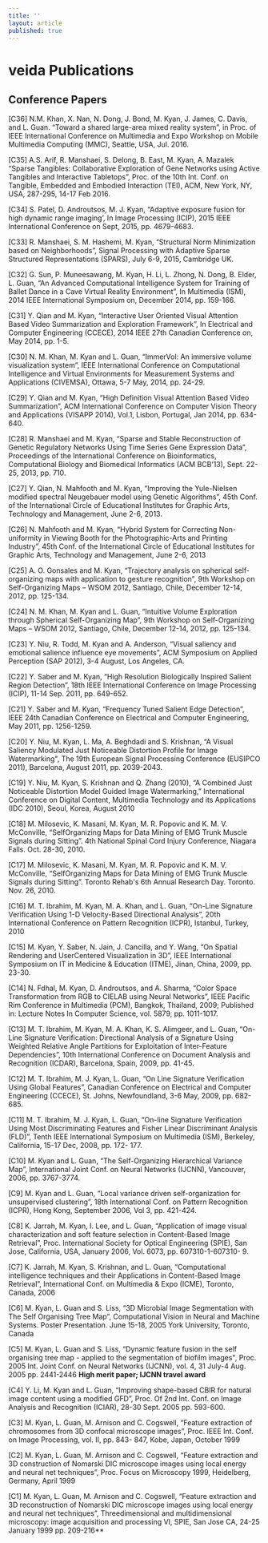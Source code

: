 ```yaml
---
title: ''
layout: article
published: true
---
```

# veida Publications

## Conference Papers
[C36] N.M. Khan, X. Nan, N. Dong, J. Bond, M. Kyan, J. James, C. Davis, and L. Guan.
“Toward a shared large-area mixed reality system”, in Proc. of IEEE International Conference
on Multimedia and Expo Workshop on Mobile Multimedia Computing (MMC), Seattle, USA, Jul.
2016.

[C35] A.S. Arif, R. Manshaei, S. Delong, B. East, M. Kyan, A. Mazalek “Sparse Tangibles:
Collaborative Exploration of Gene Networks using Active Tangibles and Interactive Tabletops”,
Proc. of the 10th Int. Conf. on Tangible, Embedded and Embodied Interaction (TEI), ACM, New
York, NY, USA, 287-295, 14-17 Feb 2016.

[C34] S. Patel, D. Androutsos, M. J. Kyan, “Adaptive exposure fusion for high dynamic range
imaging’, In Image Processing (ICIP), 2015 IEEE International Conference on Sept, 2015, pp.
4679-4683.

[C33] R. Manshaei, S. M. Hashemi, M. Kyan, “Structural Norm Minimization based on
Neighborhoods”, Signal Processing with Adaptive Sparse Structured Representations (SPARS),
July 6-9, 2015, Cambridge UK.

[C32] G. Sun, P. Muneesawang, M. Kyan, H. Li, L. Zhong, N. Dong, B. Elder, L. Guan, “An
Advanced Computational Intelligence System for Training of Ballet Dance in a Cave Virtual 
Reality Environment”, In Multimedia (ISM), 2014 IEEE International Symposium on, December
2014, pp. 159-166.

[C31] Y. Qian and M. Kyan, “Interactive User Oriented Visual Attention Based Video
Summarization and Exploration Framework”, In Electrical and Computer Engineering
(CCECE), 2014 IEEE 27th Canadian Conference on, May 2014, pp. 1-5.

[C30] N. M. Khan, M. Kyan and L. Guan, “ImmerVol: An immersive volume visualization
system”, IEEE International Conference on Computational Intelligence and Virtual
Environments for Measurement Systems and Applications (CIVEMSA), Ottawa, 5-7 May, 2014,
pp. 24-29.

[C29] Y. Qian and M. Kyan, “High Definition Visual Attention Based Video Summarization”,
ACM International Conference on Computer Vision Theory and Applications (VISAPP 2014),
Vol.1, Lisbon, Portugal, Jan 2014, pp. 634-640.

[C28] R. Manshaei and M. Kyan, “Sparse and Stable Reconstruction of Genetic Regulatory
Networks Using Time Series Gene Expression Data”, Proceedings of the International
Conference on Bioinformatics, Computational Biology and Biomedical Informatics (ACM
BCB’13), Sept. 22-25, 2013, pp. 710.

[C27] Y. Qian, N. Mahfooth and M. Kyan, “Improving the Yule-Nielsen modified spectral
Neugebauer model using Genetic Algorithms”, 45th Conf. of the International Circle of
Educational Institutes for Graphic Arts, Technology and Management, June 2-6, 2013.

[C26] N. Mahfooth and M. Kyan, “Hybrid System for Correcting Non-uniformity in Viewing
Booth for the Photographic-Arts and Printing Industry”, 45th Conf. of the International Circle of
Educational Institutes for Graphic Arts, Technology and Management, June 2-6, 2013

[C25] A. O. Gonsales and M. Kyan, “Trajectory analysis on spherical self-organizing maps with
application to gesture recognition”, 9th Workshop on Self-Organizing Maps – WSOM 2012,
Santiago, Chile, December 12-14, 2012, pp. 125-134.

[C24] N. M. Khan, M. Kyan and L. Guan, “Intuitive Volume Exploration through Spherical
Self-Organizing Map”, 9th Workshop on Self-Organizing Maps – WSOM 2012, Santiago, Chile,
December 12-14, 2012, pp. 125-134.

[C23] Y. Niu, R. Todd, M. Kyan and A. Anderson, “Visual saliency and emotional salience
influence eye movements”, ACM Symposium on Applied Perception (SAP 2012), 3-4 August,
Los Angeles, CA.

[C22] Y. Saber and M. Kyan, “High Resolution Biologically Inspired Salient Region
Detection”, 18th IEEE International Conference on Image Processing (ICIP), 11-14 Sep. 2011,
pp. 649-652.

[C21] Y. Saber and M. Kyan, “Frequency Tuned Salient Edge Detection”, IEEE 24th Canadian 
Conference on Electrical and Computer Engineering, May 2011, pp. 1256-1259.

[C20] Y. Niu, M. Kyan, L. Ma, A. Beghdadi and S. Krishnan, “A Visual Saliency Modulated
Just Noticeable Distortion Profile for Image Watermarking", The 19th European Signal
Processing Conference (EUSIPCO 2011), Barcelona, August 2011, pp. 2039-2043.

[C19] Y. Niu, M. Kyan, S. Krishnan and Q. Zhang (2010), “A Combined Just Noticeable
Distortion Model Guided Image Watermarking,” International Conference on Digital Content,
Multimedia Technology and its Applications (IDC 2010), Seoul, Korea, August 2010

[C18] M. Milosevic, K. Masani, M. Kyan, M. R. Popovic and K. M. V. McConville, “SelfOrganizing
Maps for Data Mining of EMG Trunk Muscle Signals during Sitting”. 4th National
Spinal Cord Injury Conference, Niagara Falls. Oct. 28-30, 2010.

[C17] M. Milosevic, K. Masani, M. Kyan, M. R. Popovic and K. M. V. McConville, “SelfOrganizing
Maps for Data Mining of EMG Trunk Muscle Signals during Sitting”. Toronto
Rehab's 6th Annual Research Day. Toronto. Nov. 26, 2010.

[C16] M. T. Ibrahim, M. Kyan, M. A. Khan, and L. Guan, “On-Line Signature Verification
Using 1-D Velocity-Based Directional Analysis”, 20th International Conference on Pattern
Recognition (ICPR), Istanbul, Turkey, 2010

[C15] M. Kyan, Y. Saber, N. Jain, J. Cancilla, and Y. Wang, “On Spatial Rendering and UserCentered
Visualization in 3D”, IEEE International Symposium on IT in Medicine & Education
(ITME), Jinan, China, 2009, pp. 23-30.

[C14] N. Fdhal, M. Kyan, D. Androutsos, and A. Sharma, “Color Space Transformation from
RGB to CIELAB using Neural Networks”, IEEE Pacific Rim Conference in Multimedia (PCM),
Bangkok, Thailand, 2009; Published in: Lecture Notes In Computer Science, vol. 5879, pp.
1011-1017.

[C13] M. T. Ibrahim, M. Kyan, M. A. Khan, K. S. Alimgeer, and L. Guan, “On-Line Signature
Verification: Directional Analysis of a Signature Using Weighted Relative Angle Partitions for
Exploitation of Inter-Feature Dependencies”, 10th International Conference on Document
Analysis and Recognition (ICDAR), Barcelona, Spain, 2009, pp. 41-45.

[C12] M. T. Ibrahim, M. J. Kyan, L. Guan, “On Line Signature Verification Using Global
Features”, Canadian Conference on Electrical and Computer Engineering (CCECE), St. Johns,
Newfoundland, 3-6 May, 2009, pp. 682-685.

[C11] M. T. Ibrahim, M. J. Kyan, L. Guan, “On-line Signature Verification Using Most
Discriminating Features and Fisher Linear Discriminant Analysis (FLD)”, Tenth IEEE
International Symposium on Multimedia (ISM), Berkeley, California, 15-17 Dec, 2008, pp. 172-
177. 

[C10] M. Kyan and L. Guan, “The Self-Organizing Hierarchical Variance Map”, International
Joint Conf. on Neural Networks (IJCNN), Vancouver, 2006, pp. 3767-3774.

[C9] M. Kyan and L. Guan, “Local variance driven self-organization for unsupervised
clustering”, 18th International Conf. on Pattern Recognition (ICPR), Hong Kong, September
2006, Vol 3, pp. 421-424.

[C8] K. Jarrah, M. Kyan, I. Lee, and L. Guan, “Application of image visual characterization and
soft feature selection in Content-Based Image Retrieval”, Proc. International Society for Optical
Engineering (SPIE), San Jose, California, USA, January 2006, Vol. 6073, pp. 607310-1-607310-
9.

[C7] K. Jarrah, M. Kyan, S. Krishnan, and L. Guan, “Computational intelligence techniques and
their Applications in Content-Based Image Retrieval”, International Conf. on Multimedia &
Expo (ICME), Toronto, Canada, 2006

[C6] M. Kyan, L. Guan and S. Liss, “3D Microbial Image Segmentation with The Self
Organising Tree Map”, Computational Vision in Neural and Machine Systems. Poster
Presentation. June 15-18, 2005 York University, Toronto, Canada

[C5] M. Kyan, L. Guan and S. Liss, “Dynamic feature fusion in the self organising tree map -
applied to the segmentation of biofilm images", Proc. 2005 Int. Joint Conf. on Neural Networks
(IJCNN), vol. 4, 31 July-4 Aug. 2005 pp. 2441-2446 **High merit paper; IJCNN travel
award**

[C4] Y. Li, M. Kyan and L. Guan, “Improving shape-based CBIR for natural image content
using a modified GFD”, Proc. Of 2nd Int. Conf. on Image Analysis and Recognition (ICIAR),
28-30 Sept. 2005 pp. 593-600.

[C3] M. Kyan, L. Guan, M. Arnison and C. Cogswell, “Feature extraction of chromosomes from
3D confocal microscope images”, Proc. IEEE Int. Conf. on Image Processing, vol. II, pp. 843-
847, Kobe, Japan, October 1999

[C2] M. Kyan, L. Guan, M. Arnison and C. Cogswell, “Feature extraction and 3D construction
of Nomarski DIC microscope images using local energy and neural net techniques”, Proc. Focus
on Microscopy 1999, Heidelberg, Germany, April 1999

[C1] M. Kyan, L. Guan, M. Arnison and C. Cogswell, “Feature extraction and 3D reconstruction
of Nomarski DIC microscope images using local energy and neural net techniques”, Threedimensional
and multidimensional microscopy: image acquisition and processing VI, SPIE, San
Jose CA, 24-25 January 1999 pp. 209-216**
